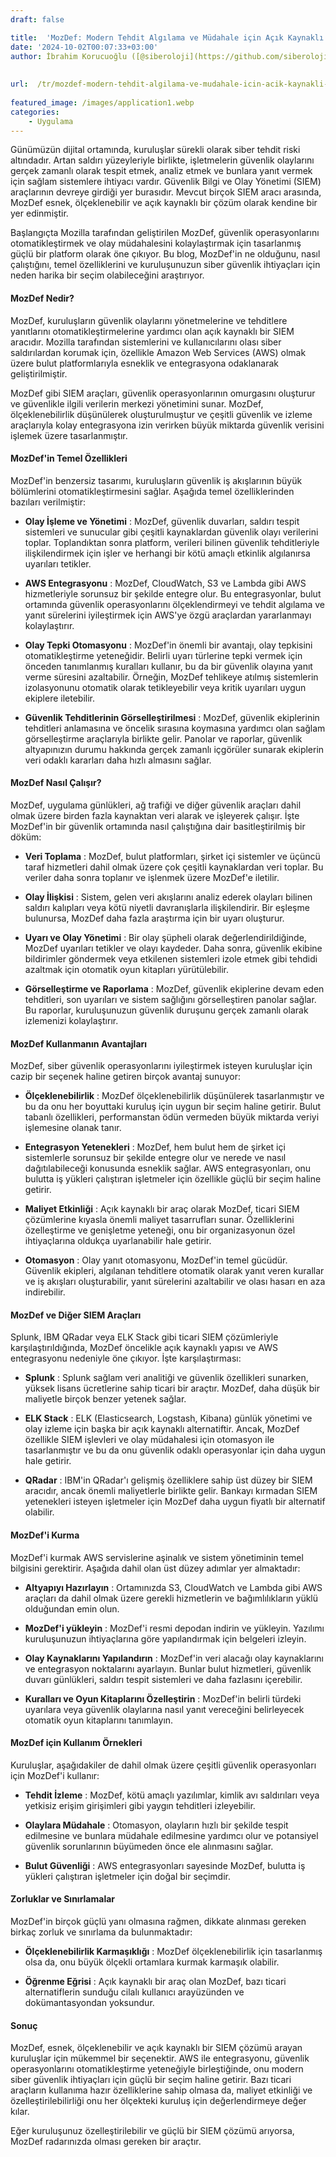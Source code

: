 ```yaml
---
draft: false

title:  'MozDef: Modern Tehdit Algılama ve Müdahale için Açık Kaynaklı Bir Güvenlik Aracı'
date: '2024-10-02T00:07:33+03:00'
author: İbrahim Korucuoğlu ([@siberoloji](https://github.com/siberoloji))
 
 
url:  /tr/mozdef-modern-tehdit-algilama-ve-mudahale-icin-acik-kaynakli-bir-guvenlik-araci/
 
featured_image: /images/application1.webp
categories:
    - Uygulama
---
```

Günümüzün dijital ortamında, kuruluşlar sürekli olarak siber tehdit riski altındadır. Artan saldırı yüzeyleriyle birlikte, işletmelerin güvenlik olaylarını gerçek zamanlı olarak tespit etmek, analiz etmek ve bunlara yanıt vermek için sağlam sistemlere ihtiyacı vardır. Güvenlik Bilgi ve Olay Yönetimi (SIEM) araçlarının devreye girdiği yer burasıdır. Mevcut birçok SIEM aracı arasında, MozDef esnek, ölçeklenebilir ve açık kaynaklı bir çözüm olarak kendine bir yer edinmiştir.

Başlangıçta Mozilla tarafından geliştirilen MozDef, güvenlik operasyonlarını otomatikleştirmek ve olay müdahalesini kolaylaştırmak için tasarlanmış güçlü bir platform olarak öne çıkıyor. Bu blog, MozDef'in ne olduğunu, nasıl çalıştığını, temel özelliklerini ve kuruluşunuzun  siber güvenlik ihtiyaçları için neden harika bir seçim olabileceğini araştırıyor.
#### MozDef Nedir?

MozDef, kuruluşların güvenlik olaylarını yönetmelerine ve tehditlere yanıtlarını otomatikleştirmelerine yardımcı olan açık kaynaklı bir SIEM aracıdır. Mozilla tarafından sistemlerini ve kullanıcılarını olası siber saldırılardan korumak için, özellikle Amazon Web Services (AWS) olmak üzere bulut platformlarıyla esneklik ve entegrasyona odaklanarak geliştirilmiştir.

MozDef gibi SIEM araçları, güvenlik operasyonlarının omurgasını oluşturur ve güvenlikle ilgili verilerin merkezi yönetimini sunar. MozDef, ölçeklenebilirlik düşünülerek oluşturulmuştur ve çeşitli güvenlik ve izleme araçlarıyla kolay entegrasyona izin verirken büyük miktarda güvenlik verisini işlemek üzere tasarlanmıştır.
#### MozDef'in Temel Özellikleri

MozDef'in benzersiz tasarımı, kuruluşların güvenlik iş akışlarının büyük bölümlerini otomatikleştirmesini sağlar. Aşağıda temel özelliklerinden bazıları verilmiştir:
* **Olay İşleme ve Yönetimi** : MozDef, güvenlik duvarları, saldırı tespit sistemleri ve sunucular gibi çeşitli kaynaklardan güvenlik olayı verilerini toplar. Toplandıktan sonra platform, verileri bilinen güvenlik tehditleriyle ilişkilendirmek için işler ve herhangi bir kötü amaçlı etkinlik algılanırsa uyarıları tetikler.

* **AWS Entegrasyonu** : MozDef, CloudWatch, S3 ve Lambda gibi AWS hizmetleriyle sorunsuz bir şekilde entegre olur. Bu entegrasyonlar, bulut ortamında güvenlik operasyonlarını ölçeklendirmeyi ve tehdit algılama ve yanıt sürelerini iyileştirmek için AWS'ye özgü araçlardan yararlanmayı kolaylaştırır.

* **Olay Tepki Otomasyonu** : MozDef'in önemli bir avantajı, olay tepkisini otomatikleştirme yeteneğidir. Belirli uyarı türlerine tepki vermek için önceden tanımlanmış kuralları kullanır, bu da bir güvenlik olayına yanıt verme süresini azaltabilir. Örneğin, MozDef tehlikeye atılmış sistemlerin izolasyonunu otomatik olarak tetikleyebilir veya kritik uyarıları uygun ekiplere iletebilir.

* **Güvenlik Tehditlerinin Görselleştirilmesi** : MozDef, güvenlik ekiplerinin tehditleri anlamasına ve öncelik sırasına koymasına yardımcı olan sağlam görselleştirme araçlarıyla birlikte gelir. Panolar ve raporlar, güvenlik altyapınızın durumu hakkında gerçek zamanlı içgörüler sunarak ekiplerin veri odaklı kararları daha hızlı almasını sağlar.
#### MozDef Nasıl Çalışır?

MozDef, uygulama günlükleri, ağ trafiği ve diğer güvenlik araçları dahil olmak üzere birden fazla kaynaktan veri alarak ve işleyerek çalışır. İşte MozDef'in bir güvenlik ortamında nasıl çalıştığına dair basitleştirilmiş bir döküm:
* **Veri Toplama** : MozDef, bulut platformları, şirket içi sistemler ve üçüncü taraf hizmetleri dahil olmak üzere çok çeşitli kaynaklardan veri toplar. Bu veriler daha sonra toplanır ve işlenmek üzere MozDef'e iletilir.

* **Olay İlişkisi** : Sistem, gelen veri akışlarını analiz ederek olayları bilinen saldırı kalıpları veya kötü niyetli davranışlarla ilişkilendirir. Bir eşleşme bulunursa, MozDef daha fazla araştırma için bir uyarı oluşturur.

* **Uyarı ve Olay Yönetimi** : Bir olay şüpheli olarak değerlendirildiğinde, MozDef uyarıları tetikler ve olayı kaydeder. Daha sonra, güvenlik ekibine bildirimler göndermek veya etkilenen sistemleri izole etmek gibi tehdidi azaltmak için otomatik oyun kitapları yürütülebilir.

* **Görselleştirme ve Raporlama** : MozDef, güvenlik ekiplerine devam eden tehditleri, son uyarıları ve sistem sağlığını görselleştiren panolar sağlar. Bu raporlar, kuruluşunuzun güvenlik duruşunu gerçek zamanlı olarak izlemenizi kolaylaştırır.
#### MozDef Kullanmanın Avantajları

MozDef, siber güvenlik operasyonlarını iyileştirmek isteyen kuruluşlar için cazip bir seçenek haline getiren birçok avantaj sunuyor:
* **Ölçeklenebilirlik** : MozDef ölçeklenebilirlik düşünülerek tasarlanmıştır ve bu da onu her boyuttaki kuruluş için uygun bir seçim haline getirir. Bulut tabanlı özellikleri, performanstan ödün vermeden büyük miktarda veriyi işlemesine olanak tanır.

* **Entegrasyon Yetenekleri** : MozDef, hem bulut hem de şirket içi sistemlerle sorunsuz bir şekilde entegre olur ve nerede ve nasıl dağıtılabileceği konusunda esneklik sağlar. AWS entegrasyonları, onu bulutta iş yükleri çalıştıran işletmeler için özellikle güçlü bir seçim haline getirir.

* **Maliyet Etkinliği** : Açık kaynaklı bir araç olarak MozDef, ticari SIEM çözümlerine kıyasla önemli maliyet tasarrufları sunar. Özelliklerini özelleştirme ve genişletme yeteneği, onu bir organizasyonun özel ihtiyaçlarına oldukça uyarlanabilir hale getirir.

* **Otomasyon** : Olay yanıt otomasyonu, MozDef'in temel gücüdür. Güvenlik ekipleri, algılanan tehditlere otomatik olarak yanıt veren kurallar ve iş akışları oluşturabilir, yanıt sürelerini azaltabilir ve olası hasarı en aza indirebilir.
#### MozDef ve Diğer SIEM Araçları

Splunk, IBM QRadar veya ELK Stack gibi ticari SIEM çözümleriyle karşılaştırıldığında, MozDef öncelikle açık kaynaklı yapısı ve AWS entegrasyonu nedeniyle öne çıkıyor. İşte karşılaştırması:
* **Splunk** : Splunk sağlam veri analitiği ve güvenlik özellikleri sunarken, yüksek lisans ücretlerine sahip ticari bir araçtır. MozDef, daha düşük bir maliyetle birçok benzer yetenek sağlar.

* **ELK Stack** : ELK (Elasticsearch, Logstash, Kibana) günlük yönetimi ve olay izleme için başka bir açık kaynaklı alternatiftir. Ancak, MozDef özellikle SIEM işlevleri ve olay müdahalesi için otomasyon ile tasarlanmıştır ve bu da onu güvenlik odaklı operasyonlar için daha uygun hale getirir.

* **QRadar** : IBM'in QRadar'ı gelişmiş özelliklere sahip üst düzey bir SIEM aracıdır, ancak önemli maliyetlerle birlikte gelir. Bankayı kırmadan SIEM yetenekleri isteyen işletmeler için MozDef daha uygun fiyatlı bir alternatif olabilir.
#### MozDef'i Kurma

MozDef'i kurmak AWS servislerine aşinalık ve sistem yönetiminin temel bilgisini gerektirir. Aşağıda dahil olan üst düzey adımlar yer almaktadır:
* **Altyapıyı Hazırlayın** : Ortamınızda S3, CloudWatch ve Lambda gibi AWS araçları da dahil olmak üzere gerekli hizmetlerin ve bağımlılıkların yüklü olduğundan emin olun.

* **MozDef'i yükleyin** : MozDef'i resmi depodan indirin ve yükleyin. Yazılımı kuruluşunuzun ihtiyaçlarına göre yapılandırmak için belgeleri izleyin.

* **Olay Kaynaklarını Yapılandırın** : MozDef'in veri alacağı olay kaynaklarını ve entegrasyon noktalarını ayarlayın. Bunlar bulut hizmetleri, güvenlik duvarı günlükleri, saldırı tespit sistemleri ve daha fazlasını içerebilir.

* **Kuralları ve Oyun Kitaplarını Özelleştirin** : MozDef'in belirli türdeki uyarılara veya güvenlik olaylarına nasıl yanıt vereceğini belirleyecek otomatik oyun kitaplarını tanımlayın.
#### MozDef için Kullanım Örnekleri

Kuruluşlar, aşağıdakiler de dahil olmak üzere çeşitli güvenlik operasyonları için MozDef'i kullanır:
* **Tehdit İzleme** : MozDef, kötü amaçlı yazılımlar, kimlik avı saldırıları veya yetkisiz erişim girişimleri gibi yaygın tehditleri izleyebilir.

* **Olaylara Müdahale** : Otomasyon, olayların hızlı bir şekilde tespit edilmesine ve bunlara müdahale edilmesine yardımcı olur ve potansiyel güvenlik sorunlarının büyümeden önce ele alınmasını sağlar.

* **Bulut Güvenliği** : AWS entegrasyonları sayesinde MozDef, bulutta iş yükleri çalıştıran işletmeler için doğal bir seçimdir.
#### Zorluklar ve Sınırlamalar

MozDef'in birçok güçlü yanı olmasına rağmen, dikkate alınması gereken birkaç zorluk ve sınırlama da bulunmaktadır:
* **Ölçeklenebilirlik Karmaşıklığı** : MozDef ölçeklenebilirlik için tasarlanmış olsa da, onu büyük ölçekli ortamlara kurmak karmaşık olabilir.

* **Öğrenme Eğrisi** : Açık kaynaklı bir araç olan MozDef, bazı ticari alternatiflerin sunduğu cilalı kullanıcı arayüzünden ve dokümantasyondan yoksundur.
#### Sonuç

MozDef, esnek, ölçeklenebilir ve açık kaynaklı bir SIEM çözümü arayan kuruluşlar için mükemmel bir seçenektir. AWS ile entegrasyonu, güvenlik operasyonlarını otomatikleştirme yeteneğiyle birleştiğinde, onu modern  siber güvenlik ihtiyaçları için güçlü bir seçim haline getirir. Bazı ticari araçların kullanıma hazır özelliklerine sahip olmasa da, maliyet etkinliği ve özelleştirilebilirliği onu her ölçekteki kuruluş için değerlendirmeye değer kılar.

Eğer kuruluşunuz özelleştirilebilir ve güçlü bir SIEM çözümü arıyorsa, MozDef radarınızda olması gereken bir araçtır.
